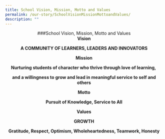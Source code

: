 ```yaml
---
title: School Vision, Mission, Motto and Values
permalink: /our-story/SchoolVisionMissionMottoandValues/
description: ""
---
```

<center> ###School Vision, Mission, Motto and Values </centere>





<center> <b>Vision<b>

  

A COMMUNITY OF LEARNERS, LEADERS AND INNOVATORS

  

<b>Mission<b>

  

Nurturing students of character who thrive through love of learning, 

and a willingness to grow and lead in meaningful service to self and others

  

<center><b>Motto<b>

  

Pursuit of Knowledge, Service to All

  

<b>Values<b>

  

GROWTH

Gratitude, Respect, Optimism, Wholeheartedness, Teamwork, Honesty